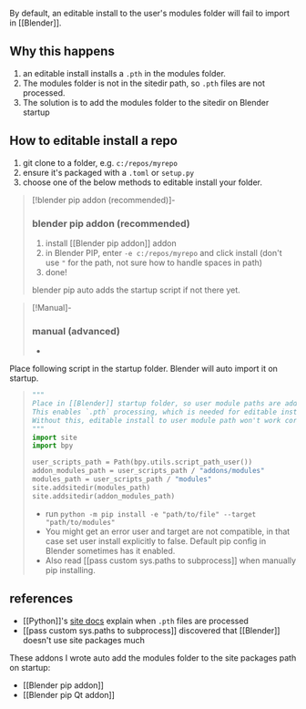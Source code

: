 By default, an editable install to the user's modules folder will fail to import in [[Blender]].
## Why this happens
1. an editable install installs a `.pth` in the modules folder.
2. The modules folder is not in the sitedir path, so `.pth` files are not processed.
3. The solution is to add the modules folder to the sitedir on Blender startup
   
## How to editable install a repo 
1. git clone to a folder, e.g. `c:/repos/myrepo`  
2. ensure it's packaged with a `.toml` or `setup.py`
3. choose one of the below methods to editable install your folder.

> [!blender pip addon (recommended)]-
> ### blender pip addon (recommended)
> 1. install [[Blender pip addon]] addon
> 2. in Blender PIP, enter `-e c:/repos/myrepo` and click install 
>    (don't use `"` for the path, not sure how to handle spaces in path)
> 3. done!
> 
> blender pip auto adds the startup script if not there yet.

> [!Manual]-
> ### manual (advanced)
> - 
   Place following script in the startup folder. Blender will auto import it on startup.
> ```python
> """
> Place in [[Blender]] startup folder, so user module paths are added to sitedir when Blender starts.
> This enables `.pth` processing, which is needed for editable installs.
> Without this, editable install to user module path won't work correctly.
> """
> import site
> import bpy
> 
> user_scripts_path = Path(bpy.utils.script_path_user())
> addon_modules_path = user_scripts_path / "addons/modules"
> modules_path = user_scripts_path / "modules"
> site.addsitedir(modules_path)
> site.addsitedir(addon_modules_path)
> ```
> - run `python -m pip install -e "path/to/file" --target "path/to/modules"`
> - You might get an error user and target are not compatible, in that case set user install explicitly to false. Default pip config in Blender sometimes has it enabled.
> - Also read [[pass custom sys.paths to subprocess]] when manually pip installing.

## references
- [[Python]]'s [site docs](https://docs.python.org/3/library/site.html) explain when `.pth` files are processed
- [[pass custom sys.paths to subprocess]] discovered that [[Blender]] doesn't use site packages much

These addons I wrote auto add the modules folder to the site packages path on startup: 
- [[Blender pip addon]]
- [[Blender pip Qt addon]]